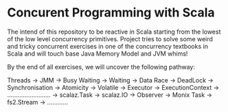 # Concurent Programming with Scala
The intend of this repository to be reactive in Scala starting from the lowest of the low level concurrency primitives.
Project tries to solve some weird and tricky concurrent exercises in one of the concurrency textbooks in Scala and will touch base Java Memory Model and JVM whims!

By the end of all exercises, we will uncover the following pathway:

Threads -> JMM -> Busy Waiting -> Waiting -> Data Race ->  DeadLock -> Synchronisation -> Atomicity -> Volatile -> 
Executor -> ExecutionContext -> ......................... -> scalaz.Task -> scalaz.IO -> Observer ->
Monix Task -> fs2.Stream -> ............
